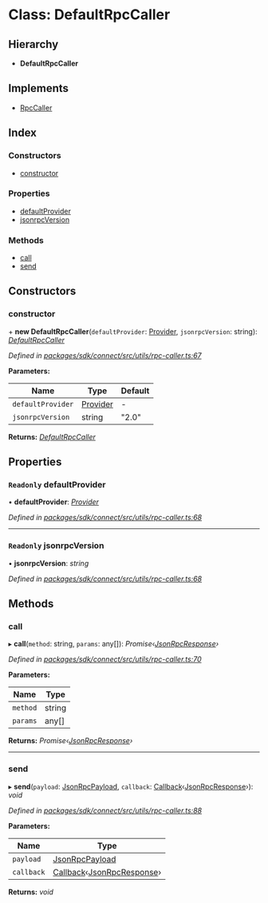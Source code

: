 # Class: DefaultRpcCaller

## Hierarchy

* **DefaultRpcCaller**

## Implements

* [RpcCaller](../interfaces/_utils_rpc_caller_.rpccaller.md)

## Index

### Constructors

* [constructor](_utils_rpc_caller_.defaultrpccaller.md#constructor)

### Properties

* [defaultProvider](_utils_rpc_caller_.defaultrpccaller.md#readonly-defaultprovider)
* [jsonrpcVersion](_utils_rpc_caller_.defaultrpccaller.md#readonly-jsonrpcversion)

### Methods

* [call](_utils_rpc_caller_.defaultrpccaller.md#call)
* [send](_utils_rpc_caller_.defaultrpccaller.md#send)

## Constructors

###  constructor

\+ **new DefaultRpcCaller**(`defaultProvider`: [Provider](../interfaces/_types_.provider.md), `jsonrpcVersion`: string): *[DefaultRpcCaller](_utils_rpc_caller_.defaultrpccaller.md)*

*Defined in [packages/sdk/connect/src/utils/rpc-caller.ts:67](https://github.com/celo-org/celo-monorepo/blob/master/packages/sdk/connect/src/utils/rpc-caller.ts#L67)*

**Parameters:**

Name | Type | Default |
------ | ------ | ------ |
`defaultProvider` | [Provider](../interfaces/_types_.provider.md) | - |
`jsonrpcVersion` | string | "2.0" |

**Returns:** *[DefaultRpcCaller](_utils_rpc_caller_.defaultrpccaller.md)*

## Properties

### `Readonly` defaultProvider

• **defaultProvider**: *[Provider](../interfaces/_types_.provider.md)*

*Defined in [packages/sdk/connect/src/utils/rpc-caller.ts:68](https://github.com/celo-org/celo-monorepo/blob/master/packages/sdk/connect/src/utils/rpc-caller.ts#L68)*

___

### `Readonly` jsonrpcVersion

• **jsonrpcVersion**: *string*

*Defined in [packages/sdk/connect/src/utils/rpc-caller.ts:68](https://github.com/celo-org/celo-monorepo/blob/master/packages/sdk/connect/src/utils/rpc-caller.ts#L68)*

## Methods

###  call

▸ **call**(`method`: string, `params`: any[]): *Promise‹[JsonRpcResponse](../interfaces/_types_.jsonrpcresponse.md)›*

*Defined in [packages/sdk/connect/src/utils/rpc-caller.ts:70](https://github.com/celo-org/celo-monorepo/blob/master/packages/sdk/connect/src/utils/rpc-caller.ts#L70)*

**Parameters:**

Name | Type |
------ | ------ |
`method` | string |
`params` | any[] |

**Returns:** *Promise‹[JsonRpcResponse](../interfaces/_types_.jsonrpcresponse.md)›*

___

###  send

▸ **send**(`payload`: [JsonRpcPayload](../interfaces/_types_.jsonrpcpayload.md), `callback`: [Callback](../modules/_types_.md#callback)‹[JsonRpcResponse](../interfaces/_types_.jsonrpcresponse.md)›): *void*

*Defined in [packages/sdk/connect/src/utils/rpc-caller.ts:88](https://github.com/celo-org/celo-monorepo/blob/master/packages/sdk/connect/src/utils/rpc-caller.ts#L88)*

**Parameters:**

Name | Type |
------ | ------ |
`payload` | [JsonRpcPayload](../interfaces/_types_.jsonrpcpayload.md) |
`callback` | [Callback](../modules/_types_.md#callback)‹[JsonRpcResponse](../interfaces/_types_.jsonrpcresponse.md)› |

**Returns:** *void*
